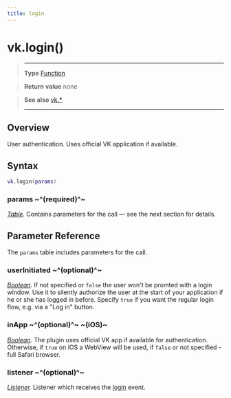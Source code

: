 ```yaml
---
title: login
---
```

# vk.login()

> --------------------- ------------------------------------------------------------------------------------------
> __Type__              [Function](https://docs.coronalabs.com/api/type/Function.html)

> __Return value__      none

> __See also__          [vk.*](/plugin/vk/)
> --------------------- ------------------------------------------------------------------------------------------

## Overview

User authentication. Uses official VK application if available.

## Syntax
```lua
vk.login(params)
```
### params ~^(required)^~
_[Table](https://docs.coronalabs.com/api/type/Table.html)._ Contains parameters for the call &mdash; see the next section for details.

## Parameter Reference

The `params` table includes parameters for the call.

### userInitiated ~^(optional)^~
_[Boolean](https://docs.coronalabs.com/api/type/Boolean.html)._ If not specified or `false` the user won't be promted with a login window. Use it to silently authorize the user at the start of your application if he or she has logged in before. Specify `true` if you want the regular login flow, e.g. via a "Log in" button.

### inApp ~^(optional)^~ ~(iOS)~
_[Boolean](https://docs.coronalabs.com/api/type/Boolean.html)._ The plugin uses official VK app if available for authentication. Otherwise, if `true` on iOS a WebView will be used, if `false` or not specified - full Safari browser.

### listener ~^(optional)^~
_[Listener](https://docs.coronalabs.com/api/type/Listener.html)._ Listener which receives the [login](/plugin/vk/event/login/) event.